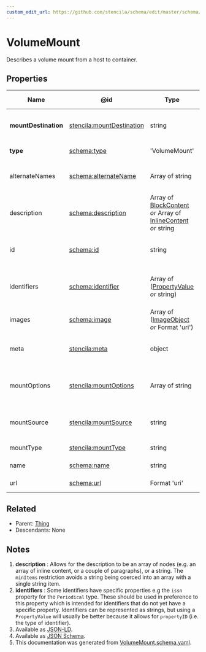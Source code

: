```yaml
---
custom_edit_url: https://github.com/stencila/schema/edit/master/schema/VolumeMount.schema.yaml
---
```


# VolumeMount

Describes a volume mount from a host to container. 

## Properties

| Name                 | @id                                                                           | Type                                                                                                                   | Description                                                         | Inherited from                        |
| -------------------- | ----------------------------------------------------------------------------- | ---------------------------------------------------------------------------------------------------------------------- | ------------------------------------------------------------------- | ------------------------------------- |
| **mountDestination** | [stencila:mountDestination](https://schema.stenci.la/mountDestination.jsonld) | string                                                                                                                 | The mount location inside the container.                            | [VolumeMount](../Code/VolumeMount.md) |
| **type**             | [schema:type](https://schema.org/type)                                        | 'VolumeMount'                                                                                                          | The name of the type.                                               | [Entity](../Other/Entity.md)          |
| alternateNames       | [schema:alternateName](https://schema.org/alternateName)                      | Array of string                                                                                                        | Alternate names (aliases) for the item.                             | [Thing](../Other/Thing.md)            |
| description          | [schema:description](https://schema.org/description)                          | Array of [BlockContent](../Prose/BlockContent.md) _or_ Array of [InlineContent](../Prose/InlineContent.md) _or_ string | A description of the item. See note [1](#notes).                    | [Thing](../Other/Thing.md)            |
| id                   | [schema:id](https://schema.org/id)                                            | string                                                                                                                 | The identifier for this item.                                       | [Entity](../Other/Entity.md)          |
| identifiers          | [schema:identifier](https://schema.org/identifier)                            | Array of ([PropertyValue](../Other/PropertyValue.md) _or_ string)                                                      | Any kind of identifier for any kind of Thing. See note [2](#notes). | [Thing](../Other/Thing.md)            |
| images               | [schema:image](https://schema.org/image)                                      | Array of ([ImageObject](../Media/ImageObject.md) _or_ Format 'uri')                                                    | Images of the item.                                                 | [Thing](../Other/Thing.md)            |
| meta                 | [stencila:meta](https://schema.stenci.la/meta.jsonld)                         | object                                                                                                                 | Metadata associated with this item.                                 | [Entity](../Other/Entity.md)          |
| mountOptions         | [stencila:mountOptions](https://schema.stenci.la/mountOptions.jsonld)         | Array of string                                                                                                        | A list of options to use when applying the mount.                   | [VolumeMount](../Code/VolumeMount.md) |
| mountSource          | [stencila:mountSource](https://schema.stenci.la/mountSource.jsonld)           | string                                                                                                                 | The mount source directory on the host.                             | [VolumeMount](../Code/VolumeMount.md) |
| mountType            | [stencila:mountType](https://schema.stenci.la/mountType.jsonld)               | string                                                                                                                 | The type of mount.                                                  | [VolumeMount](../Code/VolumeMount.md) |
| name                 | [schema:name](https://schema.org/name)                                        | string                                                                                                                 | The name of the item.                                               | [Thing](../Other/Thing.md)            |
| url                  | [schema:url](https://schema.org/url)                                          | Format 'uri'                                                                                                           | The URL of the item.                                                | [Thing](../Other/Thing.md)            |

## Related

-   Parent: [Thing](../Other/Thing.md)
-   Descendants: None

## Notes

1.  **description** : Allows for the description to be an array of nodes (e.g. an array of inline content, or a couple of paragraphs), or a string. The `minItems` restriction avoids a string being coerced into an array with a single string item.
2.  **identifiers** : Some identifiers have specific properties e.g the `issn` property for the `Periodical` type. These should be used in preference to this property which is intended for identifiers that do not yet have a specific property. Identifiers can be represented as strings, but using a `PropertyValue` will usually be better because it allows for `propertyID` (i.e. the type of identifier).
3.  Available as [JSON-LD](https://schema.stenci.la/VolumeMount.jsonld).
4.  Available as [JSON Schema](https://schema.stenci.la/v1/VolumeMount.schema.json).
5.  This documentation was generated from [VolumeMount.schema.yaml](https://github.com/stencila/schema/blob/master/schema/VolumeMount.schema.yaml).
